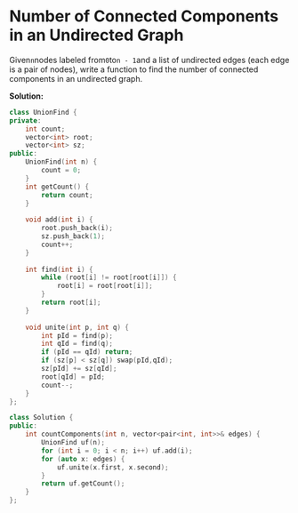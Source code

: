 # Number of Connected Components in an Undirected Graph

Given`n`nodes labeled from`0`to`n - 1`and a list of undirected edges \(each edge is a pair of nodes\), write a function to find the number of connected components in an undirected graph.



**Solution:**

```cpp
class UnionFind {
private:
    int count;
    vector<int> root;
    vector<int> sz;
public:
    UnionFind(int n) {
        count = 0;
    }
    int getCount() {
        return count;
    }
    
    void add(int i) {
        root.push_back(i);
        sz.push_back(1);
        count++;
    }
    
    int find(int i) {
        while (root[i] != root[root[i]]) {
            root[i] = root[root[i]];
        }
        return root[i];
    }
    
    void unite(int p, int q) {
        int pId = find(p);
        int qId = find(q);
        if (pId == qId) return;
        if (sz[p] < sz[q]) swap(pId,qId);
        sz[pId] += sz[qId];
        root[qId] = pId;
        count--;
    }
};

class Solution {
public:
    int countComponents(int n, vector<pair<int, int>>& edges) {
        UnionFind uf(n);
        for (int i = 0; i < n; i++) uf.add(i);
        for (auto x: edges) {
            uf.unite(x.first, x.second);
        }
        return uf.getCount();
    }
};
```



